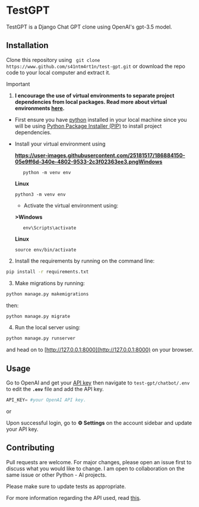 # TestGPT

TestGPT is a Django Chat GPT clone using OpenAI's gpt-3.5 model.

## Installation
Clone this repository using ``` git clone https://www.github.com/s41ntm4rt1n/test-gpt.git``` or download the repo code to your local computer and extract it.
> [!IMPORTANT]
> 1. **I encourage the use of virtual environments to separate project dependencies from local packages. Read  more about virtual environments [here](https://www.freecodecamp.org/news/how-to-setup-virtual-environments-in-python/).**
>   - First ensure you have [python](https://www.python.org/) installed in your local machine since you will be using [Python Package Installer (PIP)](https://pypi.org/project/pip/) to install project dependencies.
  - Install your virtual environment using
    
     **https://user-images.githubusercontent.com/25181517/186884150-05e9ff6d-340e-4802-9533-2c3f02363ee3.pngWindows**
     ```
        python -m venv env  
     ```
     **Linux**
     ```
     python3 -m venv env
     ```
     - Activate the virtual environment using:
       
     **>Windows**
     ```
        env\Scripts\activate
     ```
     **Linux**
     ```
     source env/bin/activate
    ```
2.  Install the requirements by running on the command line:
```bash
pip install -r requirements.txt
```

3.  Make migrations by running:
```bash
python manage.py makemigrations

```
then:
```bash
python manage.py migrate
```

4. Run the local server using:
```bash
python manage.py runserver
```
and head on to [http://127.0.0.1:8000](http://127.0.0.1:8000) on your browser.
 

## Usage
Go to OpenAI and get your [API key](https://platform.openai.com/account/api-keys) then navigate to ```test-gpt/chatbot/.env``` to edit the **```.env```** file and add the API key.

```python
API_KEY= #your OpenAI API key.
```
or

Upon successful login, go to **⚙ Settings** on the account sidebar and update your API key.
## Contributing

Pull requests are welcome. For major changes, please open an issue first
to discuss what you would like to change. I am open to collaboration on the same issue or other Python - AI projects.

Please make sure to update tests as appropriate.

For more information regarding the API used, read [this](https://platform.openai.com/docs/api-reference).
